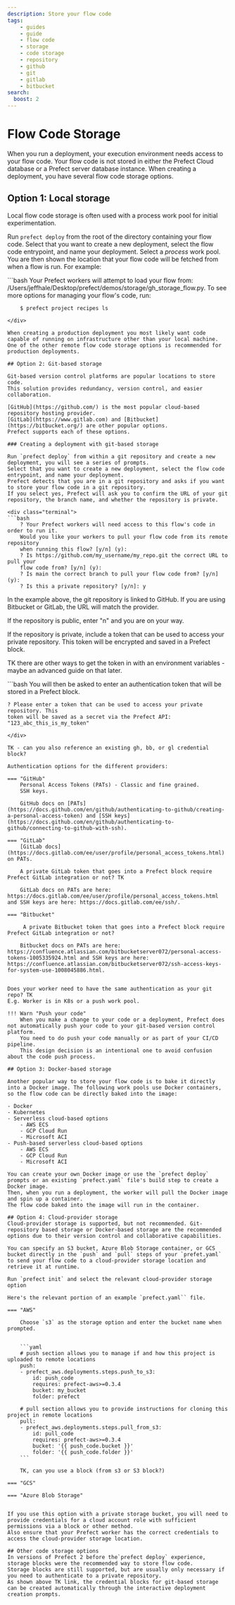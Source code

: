 ```yaml
---
description: Store your flow code
tags:
    - guides
    - guide
    - flow code
    - storage
    - code storage
    - repository
    - github
    - git
    - gitlab
    - bitbucket
search:
  boost: 2
---
```


# Flow Code Storage

When you run a deployment, your execution environment needs access to your flow code. 
Your flow code is not stored in either the Prefect Cloud database or a Prefect server database instance. 
When creating a deployment, you have several flow code storage options.

## Option 1: Local storage
Local flow code storage is often used with a process work pool for initial experimentation. 

Run `prefect deploy` from the root of the directory containing your flow code. 
Select that you want to create a new deployment, select the flow code entrypoint, and name your deployment. 
Select a *process* work pool. 
You are then shown the location that your flow code will be fetched from when a flow is run. 
For example:

<div class="terminal">
```bash
Your Prefect workers will attempt to load your flow from: 
/Users/jeffhale/Desktop/prefect/demos/storage/gh_storage_flow.py. To see more options for managing your flow's code, run:

        $ prefect project recipes ls
```
</div>

When creating a production deployment you most likely want code capable of running on infrastructure other than your local machine. 
One of the other remote flow code storage options is recommended for production deployments.

## Option 2: Git-based storage

Git-based version control platforms are popular locations to store code. 
This solution provides redundancy, version control, and easier collaboration.

[GitHub](https://github.com/) is the most popular cloud-based repository hosting provider. 
[GitLab](https://www.gitlab.com) and [Bitbucket](https://bitbucket.org/) are other popular options. 
Prefect supports each of these options.

### Creating a deployment with git-based storage

Run `prefect deploy` from within a git repository and create a new deployment, you will see a series of prompts.
Select that you want to create a new deployment, select the flow code entrypoint, and name your deployment.
Prefect detects that you are in a git repository and asks if you want to store your flow code in a git repository. 
If you select yes, Prefect will ask you to confirm the URL of your git repository, the branch name, and whether the repository is private. 

<div class="terminal">
```bash
    ? Your Prefect workers will need access to this flow's code in order to run it. 
    Would you like your workers to pull your flow code from its remote repository 
    when running this flow? [y/n] (y): 
    ? Is https://github.com/my_username/my_repo.git the correct URL to pull your 
    flow code from? [y/n] (y): 
    ? Is main the correct branch to pull your flow code from? [y/n] (y): 
    ? Is this a private repository? [y/n]: y
```
</div>

In the example above, the git repository is linked to GitHub. If you are using Bitbucket or GitLab, the URL will match the provider.

If the repository is public, enter "n" and you are on your way.

If the repository is private, include a token that can be used to access your private repository. This token will be encrypted and saved in a Prefect block. 

TK there are other ways to get the token in with an environment variables - maybe an advanced guide on that later.

<div class="terminal">
```bash
You will then be asked to enter an authentication token that will be stored in a Prefect block.

    ? Please enter a token that can be used to access your private repository. This 
    token will be saved as a secret via the Prefect API: "123_abc_this_is_my_token"
```
</div>

TK - can you also reference an existing gh, bb, or gl credential block?

Authentication options for the different providers:

=== "GitHub"
    Personal Access Tokens (PATs) - Classic and fine grained.
    SSH keys.

    GitHub docs on [PATs](https://docs.github.com/en/github/authenticating-to-github/creating-a-personal-access-token) and [SSH keys](https://docs.github.com/en/github/authenticating-to-github/connecting-to-github-with-ssh).

=== "GitLab"
    [GitLab docs](https://docs.gitlab.com/ee/user/profile/personal_access_tokens.html) on PATs. 

    A private GitLab token that goes into a Prefect block require Prefect GitLab integration or not? TK
    
    GitLab docs on PATs are here: https://docs.gitlab.com/ee/user/profile/personal_access_tokens.html and SSH keys are here: https://docs.gitlab.com/ee/ssh/.

=== "Bitbucket"

     A private Bitbucket token that goes into a Prefect block require Prefect GitLab integration or not?

    Bitbucket docs on PATs are here: https://confluence.atlassian.com/bitbucketserver072/personal-access-tokens-1005335924.html and SSH keys are here: https://confluence.atlassian.com/bitbucketserver072/ssh-access-keys-for-system-use-1008045886.html.


Does your worker need to have the same authentication as your git repo? TK
E.g. Worker is in K8s or a push work pool.

!!! Warn "Push your code"
    When you make a change to your code or a deployment, Prefect does not automatically push your code to your git-based version control platform. 
    You need to do push your code manually or as part of your CI/CD pipeline. 
    This design decision is an intentional one to avoid confusion about the code push process.

## Option 3: Docker-based storage

Another popular way to store your flow code is to bake it directly into a Docker image. The following work pools use Docker containers, so the flow code can be directly baked into the image:

- Docker
- Kubernetes
- Serverless cloud-based options
    - AWS ECS
    - GCP Cloud Run
    - Microsoft ACI
- Push-based serverless cloud-based options
    - AWS ECS
    - GCP Cloud Run
    - Microsoft ACI

You can create your own Docker image or use the `prefect deploy` prompts or an existing `prefect.yaml` file's build step to create a Docker image.
Then, when you run a deployment, the worker will pull the Docker image and spin up a container. 
The flow code baked into the image will run in the container.

## Option 4: Cloud-provider storage
Cloud-provider storage is supported, but not recommended. Git-repository based storage or Docker-based storage are the recommended options due to their version control and collaborative capabilities. 

You can specify an S3 bucket, Azure Blob Storage container, or GCS bucket directly in the `push` and `pull` steps of your `prefet.yaml` to send your flow code to a cloud-provider storage location and retrieve it at runtime. 

Run `prefect init` and select the relevant cloud-provider storage option

Here's the relevant portion of an example `prefect.yaml`` file.

=== "AWS"

    Choose `s3` as the storage option and enter the bucket name when prompted. 

    
    ```yaml
    # push section allows you to manage if and how this project is uploaded to remote locations
    push:
    - prefect_aws.deployments.steps.push_to_s3:
        id: push_code
        requires: prefect-aws>=0.3.4
        bucket: my_bucket
        folder: prefect

    # pull section allows you to provide instructions for cloning this project in remote locations
    pull:
    - prefect_aws.deployments.steps.pull_from_s3:
        id: pull_code
        requires: prefect-aws>=0.3.4
        bucket: '{{ push_code.bucket }}'
        folder: '{{ push_code.folder }}'
    ``` 

    TK, can you use a block (from s3 or S3 block?) 

=== "GCS" 

=== "Azure Blob Storage"


If you use this option with a private storage bucket, you will need to provide credentials for a cloud account role with sufficient permissions via a block or other method. 
Also ensure that your Prefect worker has the correct credentials to access the cloud-provider storage location.

## Other code storage options
In versions of Prefect 2 before the`prefect deploy` experience, storage blocks were the recommended way to store flow code. 
Storage blocks are still supported, but are usually only necessary if you need to authenticate to a private repository. 
As shown above TK link, the credential blocks for git-based storage can be created automatically through the interactive deployment creation prompts.